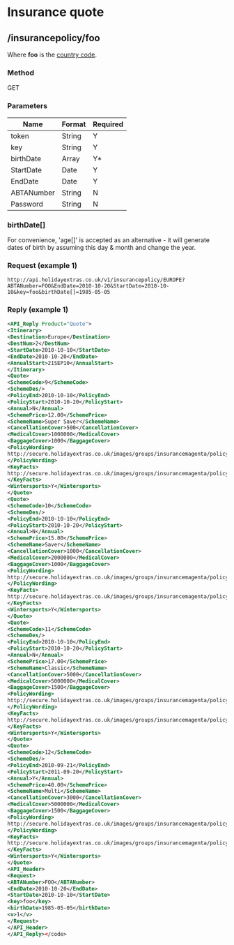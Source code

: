 # Insurance quote

## /insurancepolicy/foo

Where **foo** is the [ country code](hxapi/insurance ).

### Method

GET

### Parameters

 | Name       | Format | Required | 
 | ----       | ------ | -------- | 
 | token      | String | Y        | 
 | key        | String | Y        | 
 | birthDate  | Array  | Y*       | 
 | StartDate  | Date   | Y        | 
 | EndDate    | Date   | Y        | 
 | ABTANumber | String | N        | 
 | Password   | String | N        | 

###  birthDate[] 

For convenience, 'age[]' is accepted as an alternative - it will generate dates of birth by assuming this day & month and change the year.

### Request (example 1)

```
http://api.holidayextras.co.uk/v1/insurancepolicy/EUROPE?ABTANumber=FOO&EndDate=2010-10-20&StartDate=2010-10-10&key=foo&birthDate[]=1985-05-05
```

### Reply (example 1)

```xml
<API_Reply Product="Quote">
<Itinerary>
<Destination>Europe</Destination>
<DestNum>2</DestNum>
<StartDate>2010-10-10</StartDate>
<EndDate>2010-10-20</EndDate>
<AnnualStart>21SEP10</AnnualStart>
</Itinerary>
<Quote>
<SchemeCode>9</SchemeCode>
<SchemeDes/>
<PolicyEnd>2010-10-10</PolicyEnd>
<PolicyStart>2010-10-20</PolicyStart>
<Annual>N</Annual>
<SchemePrice>12.00</SchemePrice>
<SchemeName>Super Saver</SchemeName>
<CancellationCover>500</CancellationCover>
<MedicalCover>1000000</MedicalCover>
<BaggageCover>1000</BaggageCover>
<PolicyWording>
http://secure.holidayextras.co.uk/images/groups/insurancemagenta/policy_wording/Direct - PW.pdf
</PolicyWording>
<KeyFacts>
http://secure.holidayextras.co.uk/images/groups/insurancemagenta/policy_wording/Direct - KF.pdf
</KeyFacts>
<Wintersports>Y</Wintersports>
</Quote>
<Quote>
<SchemeCode>10</SchemeCode>
<SchemeDes/>
<PolicyEnd>2010-10-10</PolicyEnd>
<PolicyStart>2010-10-20</PolicyStart>
<Annual>N</Annual>
<SchemePrice>15.00</SchemePrice>
<SchemeName>Saver</SchemeName>
<CancellationCover>1000</CancellationCover>
<MedicalCover>2000000</MedicalCover>
<BaggageCover>1000</BaggageCover>
<PolicyWording>
http://secure.holidayextras.co.uk/images/groups/insurancemagenta/policy_wording/Direct - PW.pdf
</PolicyWording>
<KeyFacts>
http://secure.holidayextras.co.uk/images/groups/insurancemagenta/policy_wording/Direct - KF.pdf
</KeyFacts>
<Wintersports>Y</Wintersports>
</Quote>
<Quote>
<SchemeCode>11</SchemeCode>
<SchemeDes/>
<PolicyEnd>2010-10-10</PolicyEnd>
<PolicyStart>2010-10-20</PolicyStart>
<Annual>N</Annual>
<SchemePrice>17.00</SchemePrice>
<SchemeName>Classic</SchemeName>
<CancellationCover>5000</CancellationCover>
<MedicalCover>5000000</MedicalCover>
<BaggageCover>1500</BaggageCover>
<PolicyWording>
http://secure.holidayextras.co.uk/images/groups/insurancemagenta/policy_wording/Direct - PW.pdf
</PolicyWording>
<KeyFacts>
http://secure.holidayextras.co.uk/images/groups/insurancemagenta/policy_wording/Direct - KF.pdf
</KeyFacts>
<Wintersports>Y</Wintersports>
</Quote>
<Quote>
<SchemeCode>12</SchemeCode>
<SchemeDes/>
<PolicyEnd>2010-09-21</PolicyEnd>
<PolicyStart>2011-09-20</PolicyStart>
<Annual>Y</Annual>
<SchemePrice>40.00</SchemePrice>
<SchemeName>Multi</SchemeName>
<CancellationCover>3000</CancellationCover>
<MedicalCover>5000000</MedicalCover>
<BaggageCover>1500</BaggageCover>
<PolicyWording>
http://secure.holidayextras.co.uk/images/groups/insurancemagenta/policy_wording/Direct - PW.pdf
</PolicyWording>
<KeyFacts>
http://secure.holidayextras.co.uk/images/groups/insurancemagenta/policy_wording/Direct - KF.pdf
</KeyFacts>
<Wintersports>Y</Wintersports>
</Quote>
<API_Header>
<Request>
<ABTANumber>FOO</ABTANumber>
<EndDate>2010-10-20</EndDate>
<StartDate>2010-10-10</StartDate>
<key>foo</key>
<birthDate>1985-05-05</birthDate>
<v>1</v>
</Request>
</API_Header>
</API_Reply></code>
